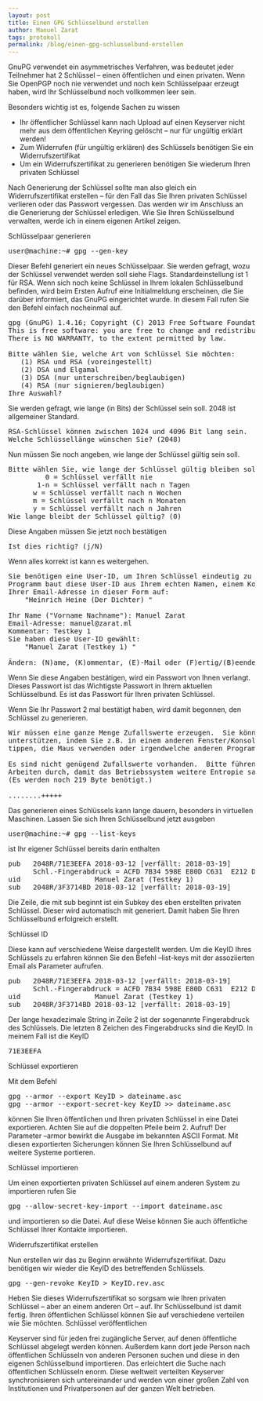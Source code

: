 ```yaml
---
layout: post
title: Einen GPG Schlüsselbund erstellen
author: Manuel Zarat
tags: protokoll
permalink: /blog/einen-gpg-schlusselbund-erstellen
---
```


GnuPG verwendet ein asymmetrisches Verfahren, was bedeutet jeder Teilnehmer hat 2 Schlüssel – einen öffentlichen und einen privaten. Wenn Sie OpenPGP noch nie verwendet und noch kein Schlüsselpaar erzeugt haben, wird Ihr Schlüsselbund noch vollkommen leer sein.

<!--excerpt_separator-->

Besonders wichtig ist es, folgende Sachen zu wissen

- Ihr öffentlicher Schlüssel kann nach Upload auf einen Keyserver nicht mehr aus dem öffentlichen Keyring gelöscht – nur für ungültig erklärt werden!
- Zum Widerrufen (für ungültig erklären) des Schlüssels benötigen Sie ein Widerrufszertifikat
- Um ein Widerrufszertifikat zu generieren benötigen Sie wiederum Ihren privaten Schlüssel

Nach Generierung der Schlüssel sollte man also gleich ein Widerrufszertifikat erstellen – für den Fall das Sie Ihren privaten Schlüssel verlieren oder das Passwort vergessen. Das werden wir im Anschluss an die Generierung der Schlüssel erledigen. Wie Sie Ihren Schlüsselbund verwalten, werde ich in einem eigenen Artikel zeigen.

Schlüsselpaar generieren

<pre>user@machine:~# gpg --gen-key</pre> 

Dieser Befehl generiert ein neues Schlüsselpaar. Sie werden gefragt, wozu der Schlüssel verwendet werden soll siehe Flags. Standardeinstellung ist 1 für RSA. Wenn sich noch keine Schlüssel in Ihrem lokalen Schlüsselbund befinden, wird beim Ersten Aufruf eine Initialmeldung erscheinen, die Sie darüber informiert, das GnuPG eingerichtet wurde. In diesem Fall rufen Sie den Befehl einfach nocheinmal auf.

<pre>gpg (GnuPG) 1.4.16; Copyright (C) 2013 Free Software Foundation, Inc.
This is free software: you are free to change and redistribute it.
There is NO WARRANTY, to the extent permitted by law.
 
Bitte wählen Sie, welche Art von Schlüssel Sie möchten:
   (1) RSA und RSA (voreingestellt)
   (2) DSA und Elgamal
   (3) DSA (nur unterschreiben/beglaubigen)
   (4) RSA (nur signieren/beglaubigen)
Ihre Auswahl?</pre>

Sie werden gefragt, wie lange (in Bits) der Schlüssel sein soll. 2048 ist allgemeiner Standard.

<pre>RSA-Schlüssel können zwischen 1024 und 4096 Bit lang sein.
Welche Schlüssellänge wünschen Sie? (2048)</pre>

Nun müssen Sie noch angeben, wie lange der Schlüssel gültig sein soll.

<pre>Bitte wählen Sie, wie lange der Schlüssel gültig bleiben soll.
         0 = Schlüssel verfällt nie
       1-n = Schlüssel verfällt nach n Tagen
      w = Schlüssel verfällt nach n Wochen
      m = Schlüssel verfällt nach n Monaten
      y = Schlüssel verfällt nach n Jahren
Wie lange bleibt der Schlüssel gültig? (0)</pre>

Diese Angaben müssen Sie jetzt noch bestätigen

<pre>Ist dies richtig? (j/N)</pre>

Wenn alles korrekt ist kann es weitergehen.

<pre>Sie benötigen eine User-ID, um Ihren Schlüssel eindeutig zu machen; das
Programm baut diese User-ID aus Ihrem echten Namen, einem Kommentar und
Ihrer Email-Adresse in dieser Form auf:
    "Heinrich Heine (Der Dichter) "
 
Ihr Name ("Vorname Nachname"): Manuel Zarat
Email-Adresse: manuel@zarat.ml
Kommentar: Testkey 1
Sie haben diese User-ID gewählt:
    "Manuel Zarat (Testkey 1) "
 
Ändern: (N)ame, (K)ommentar, (E)-Mail oder (F)ertig/(B)eenden?</pre>

Wenn Sie diese Angaben bestätigen, wird ein Passwort von Ihnen verlangt. Dieses Passwort ist das Wichtigste Passwort in Ihrem aktuellen Schlüsselbund. Es ist das Passwort für Ihren privaten Schlüssel.

Wenn Sie Ihr Passwort 2 mal bestätigt haben, wird damit begonnen, den Schlüssel zu generieren.

<pre>Wir müssen eine ganze Menge Zufallswerte erzeugen.  Sie können dies
unterstützen, indem Sie z.B. in einem anderen Fenster/Konsole irgendetwas
tippen, die Maus verwenden oder irgendwelche anderen Programme benutzen.
 
Es sind nicht genügend Zufallswerte vorhanden.  Bitte führen Sie andere
Arbeiten durch, damit das Betriebssystem weitere Entropie sammeln kann!
(Es werden noch 219 Byte benötigt.)
 
........+++++</pre>

Das generieren eines Schlüssels kann lange dauern, besonders in virtuellen Maschinen. Lassen Sie sich Ihren Schlüsselbund jetzt ausgeben

<pre>user@machine:~# gpg --list-keys</pre>

ist Ihr eigener Schlüssel bereits darin enthalten

<pre>pub   2048R/71E3EEFA 2018-03-12 [verfällt: 2018-03-19]
      Schl.-Fingerabdruck = ACFD 7B34 598E E80D C631  E212 D789 9D2A 71E3 EEFA
uid                  Manuel Zarat (Testkey 1) 
sub   2048R/3F3714BD 2018-03-12 [verfällt: 2018-03-19]</pre>

Die Zeile, die mit sub beginnt ist ein Subkey des eben erstellten privaten Schlüssel. Dieser wird automatisch mit generiert. Damit haben Sie Ihren Schlüsselbund erfolgreich erstellt.

Schlüssel ID

Diese kann auf verschiedene Weise dargestellt werden. Um die KeyID Ihres Schlüssels zu erfahren können Sie den Befehl –list-keys mit der assoziierten Email als Parameter aufrufen.

<pre>pub   2048R/71E3EEFA 2018-03-12 [verfällt: 2018-03-19]
      Schl.-Fingerabdruck = ACFD 7B34 598E E80D C631  E212 D789 9D2A 71E3 EEFA
uid                  Manuel Zarat (Testkey 1) 
sub   2048R/3F3714BD 2018-03-12 [verfällt: 2018-03-19]</pre>

Der lange hexadezimale String in Zeile 2 ist der sogenannte Fingerabdruck des Schlüssels. Die letzten 8 Zeichen des Fingerabdrucks sind die KeyID. In meinem Fall ist die KeyID

<pre>71E3EEFA</pre>

Schlüssel exportieren

Mit dem Befehl

<pre>
gpg --armor --export KeyID > dateiname.asc
gpg --armor --export-secret-key KeyID >> dateiname.asc
</pre>

können Sie Ihren öffentlichen und Ihren privaten Schlüssel in eine Datei exportieren. Achten Sie auf die doppelten Pfeile beim 2. Aufruf! Der Parameter –armor bewirkt die Ausgabe im bekannten ASCII Format. Mit diesen exportierten Sicherungen können Sie Ihren Schlüsselbund auf weitere Systeme portieren.

Schlüssel importieren

Um einen exportierten privaten Schlüssel auf einem anderen System zu importieren rufen Sie

<pre>
gpg --allow-secret-key-import --import dateiname.asc
</pre>

und importieren so die Datei. Auf diese Weise können Sie auch öffentliche Schlüssel Ihrer Kontakte importieren.

Widerrufszertifikat erstellen

Nun erstellen wir das zu Beginn erwähnte Widerrufszertifikat. Dazu benötigen wir wieder die KeyID des betreffenden Schlüssels.

<pre>
gpg --gen-revoke KeyID > KeyID.rev.asc
</pre>

Heben Sie dieses Widerrufszertifikat so sorgsam wie Ihren privaten Schlüssel – aber an einem anderen Ort – auf. Ihr Schlüsselbund ist damit fertig. Ihren öffentlichen Schlüssel können Sie auf verschiedene verteilen wie Sie möchten.
Schlüssel veröffentlichen

Keyserver sind für jeden frei zugängliche Server, auf denen öffentliche Schlüssel abgelegt werden können. Außerdem kann dort jede Person nach öffentlichen Schlüsseln von anderen Personen suchen und diese in den eigenen Schlüsselbund importieren. Das erleichtert die Suche nach öffentlichen Schlüsseln enorm. Diese weltweit verteilten Keyserver synchronisieren sich untereinander und werden von einer großen Zahl von Institutionen und Privatpersonen auf der ganzen Welt betrieben.
